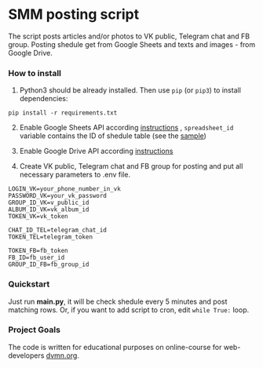 # SMM posting script

The script posts articles and/or photos to VK public, Telegram chat and FB group. Posting shedule
get from Google Sheets and texts and images - from Google Drive.


### How to install

1. Python3 should be already installed. Then use `pip` (or `pip3`) to install dependencies:
```
pip install -r requirements.txt
```

2. Enable Google Sheets API according [instructions](https://developers.google.com/sheets/api/quickstart/python) ,
`spreadsheet_id` variable contains the ID of shedule table (see the [sample](https://docs.google.com/spreadsheets/d/17r4QRW_m0clut772bRnUL-U1-JiazImiZMm43SkgS9Q/edit#gid=0))

3. Enable Google Drive API according [instructions](https://gsuitedevs.github.io/PyDrive/docs/build/html/quickstart.html#authentication) 

4. Create VK public, Telegram chat and FB group for posting and put all necessary parameters to .env file.

```
LOGIN_VK=your_phone_number_in_vk
PASSWORD_VK=your_vk_password
GROUP_ID_VK=v_public_id
ALBUM_ID_VK=vk_album_id
TOKEN_VK=vk_token

CHAT_ID_TEL=telegram_chat_id
TOKEN_TEL=telegram_token

TOKEN_FB=fb_token
FB_ID=fb_user_id
GROUP_ID_FB=fb_group_id
```


### Quickstart

Just run **main.py**, it will be check shedule every 5 minutes and post matching rows. 
Or, if you want to add script to cron, edit `while True:` loop.


### Project Goals

The code is written for educational purposes on online-course for web-developers [dvmn.org](https://dvmn.org/).

